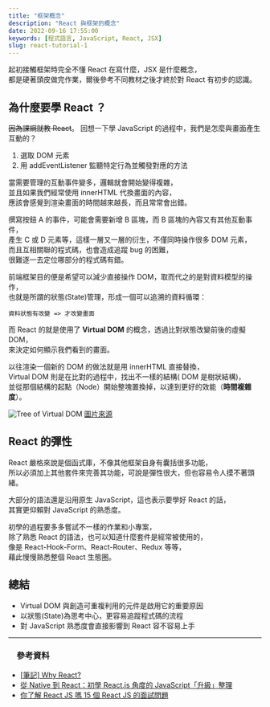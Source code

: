 ```yaml
---
title: "框架概念"
description: "React 與框架的概念"
date: 2022-09-16 17:55:00
keywords: [程式語言, JavaScript, React, JSX]
slug: react-tutorial-1
---
```


起初接觸框架時完全不懂 React 在寫什麼，JSX 是什麼概念，  
都是硬著頭皮做完作業，爾後參考不同教材之後才終於對 React 有初步的認識。

## 為什麼要學 React ？

~~因為課綱就教 React~~。
回想一下學 JavaScript 的過程中，我們是怎麼與畫面產生互動的？

1. 選取 DOM 元素
2. 用 addEventListener 監聽特定行為並觸發對應的方法

當需要管理的互動事件變多，邏輯就會開始變得複雜，  
並且如果我們經常使用 innerHTML 代換畫面的內容，  
應該會感覺到渲染畫面的時間越來越長，而且常常會出錯。

撰寫按鈕 A 的事件，可能會需要新增 B 區塊，而 B 區塊的內容又有其他互動事件，  
產生 C 或 D 元素等，這樣一層又一層的衍生，不僅同時操作很多 DOM 元素，  
而且互相關聯的程式碼，也會造成追蹤 bug 的困難，  
很難逐一去定位哪部分的程式碼有錯。

前端框架目的便是希望可以減少直接操作 DOM，取而代之的是對資料模型的操作，  
也就是所謂的狀態(State)管理，形成一個可以追溯的資料循環：

`資料狀態有改變 => 才改變畫面`

而 React 的就是使用了 **Virtual DOM** 的概念，透過比對狀態改變前後的虛擬 DOM，  
來決定如何顯示我們看到的畫面。

以往渲染一個新的 DOM 的做法就是用 innerHTML 直接替換，  
Virtual DOM 則是在比對的過程中，找出不一樣的結構( DOM 是樹狀結構)，  
並從那個結構的起點（Node）開始整塊置換掉，以達到更好的效能（**時間複雜度**）。

![Tree of Virtual DOM](https://i1.wp.com/programmingwithmosh.com/wp-content/uploads/2018/11/lnrn_0201.png)
[圖片來源](https://i1.wp.com/programmingwithmosh.com/wp-content/uploads/2018/11/lnrn_0201.png)

## React 的彈性

React 嚴格來說是個函式庫，不像其他框架自身有囊括很多功能，  
所以必須加上其他套件來完善其功能，可說是彈性很大，但也容易令人摸不著頭緒。

大部分的語法還是沿用原生 JavaScript，這也表示要學好 React 的話，  
其實更仰賴對 JavaScript 的熟悉度。

初學的過程要多多嘗試不一樣的作業和小專案，  
除了熟悉 React 的語法，也可以知道什麼套件是經常被使用的，  
像是 React-Hook-Form、React-Router、Redux 等等，  
藉此慢慢熟悉整個 React 生態圈。

## 總結

- Virtual DOM 與創造可重複利用的元件是啟用它的重要原因
- 以狀態(State)為思考中心，更容易追蹤程式碼的流程
- 對 JavaScript 熟悉度會直接影響到 React 容不容易上手

---

### 　參考資料

- [[筆記] Why React?](https://medium.com/%E9%BA%A5%E5%85%8B%E7%9A%84%E5%8D%8A%E8%B7%AF%E5%87%BA%E5%AE%B6%E7%AD%86%E8%A8%98/%E7%AD%86%E8%A8%98-why-react-424f2abaf9a2)
- [從 Native 到 React：初學 React.js 角度的 JavaScript「升級」整理](https://hackmd.io/@BOBYZH/H1JqsfYg9)
- [你了解 React JS 嗎 15 個 React JS 的面試問題](https://linyencheng.github.io/2021/05/07/react-interview-questions/#React-%E6%9C%89%E4%BB%80%E9%BA%BC%E7%BC%BA%E9%BB%9E%E5%92%8C%E9%99%90%E5%88%B6)
